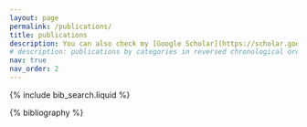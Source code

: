 ```yaml
---
layout: page
permalink: /publications/
title: publications
description: You can also check my [Google Scholar](https://scholar.google.com/citations?user=HaI-oFUAAAAJ&hl=en) page.
# description: publications by categories in reversed chronological order. generated by jekyll-scholar.
nav: true
nav_order: 2
---
```


<!-- _pages/publications.md -->

<!-- Bibsearch Feature -->

{% include bib_search.liquid %}

<div class="publications">

{% bibliography %}

</div>
